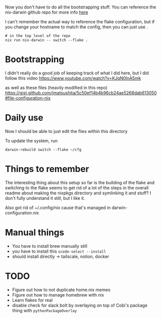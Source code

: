 Now you don't have to do all the bootstrapping stuff. You can reference the nix-darwin github repo for more info [here](https://github.com/LnL7/nix-darwin#flakes-experimental)

I can't remember the actual way to reference the flake configuration, but if you change your hostname to match the config, then you can just use .

```
# in the top level of the repo
nix run nix-darwin -- switch --flake .
```

# Bootstrapping

I didn't really do a good job of keeping track of what I did here, but I did follow this video
https://www.youtube.com/watch?v=KJgN0lnA5mk

as well as these files (heavily modified in this repo)
https://gist.github.com/jmatsushita/5c50ef14b4b96cb24ae5268dab613050#file-configuration-nix

# Daily use

Now I should be able to just edit the files within this directory

To update the system, run

```
darwin-rebuild switch --flake ~/cfg
```

# Things to remember

The interesting thing about this setup so far is the building of the flake and switching to the flake seems to get rid of a lot of the steps in the overall readme about making the nixpkgs directory and symlinking it and stuff? I don't fully understand it still, but I like it.

Also got rid of ~/.config/nix cause that's managed in darwin-configuration.nix

# Manual things

- You have to install brew manually still
- you have to install this `xcode-select --install`
- should install directly -> tailscale, notion, docker

# TODO

- Figure out how to not duplicate home.nix memes
- Figure out how to manage homebrew with nix
- Learn flakes for real
- disable check for slack bolt by overlaying on top of Cobi's package thing with `pythonPackageOverlay`
